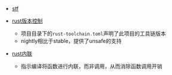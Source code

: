 - [stf](https://reberhardt.com/cs110l/spring-2020/)


- [rust版本控制](https://blog.csdn.net/TowerOs/article/details/104088324)
  - 项目目录下的`rust-toolchain.toml`声明了此项目的工具链版本
  - nightly相比于stable，提供了unsafe的支持

- [rust内联](https://nihil.cc/posts/translate_rust_inline/)
  - 指示编译将函数进行内联，而非调用，从而消除函数调用开销
